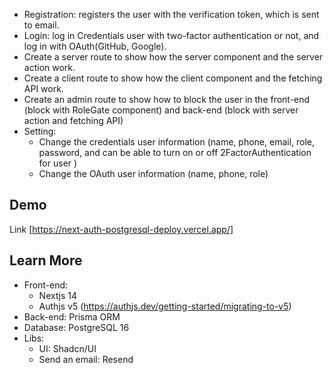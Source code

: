 - Registration: registers the user with the verification token, which is sent to email.
- Login: log in Credentials user with two-factor authentication or not, and log in with OAuth(GitHub, Google).
- Create a server route to show how the server component and the server action work.
- Create a client route to show how the client component and the fetching API work.
- Create an admin route to show how to block the user in the front-end (block with RoleGate component) and back-end (block with server action and fetching API)
- Setting:
    + Change the credentials user information (name, phone, email, role, password, and can be able to turn on or off 2FactorAuthentication for user )
    + Change the OAuth user information (name, phone, role)
      
## Demo
Link [https://next-auth-postgresql-deploy.vercel.app/]

## Learn More
- Front-end:
    + Nextjs 14
    + Authjs v5 (https://authjs.dev/getting-started/migrating-to-v5)
- Back-end: Prisma ORM
- Database: PostgreSQL 16
- Libs:
    + UI: Shadcn/UI
    + Send an email: Resend
